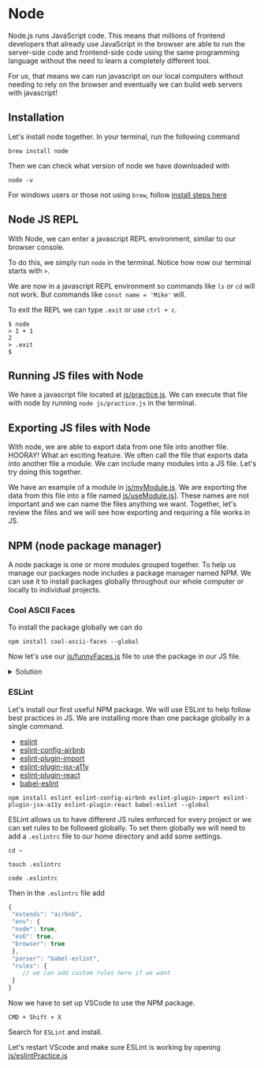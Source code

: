 # Node

Node.js runs JavaScript code. This means that millions of frontend developers that already use JavaScript in the browser are able to run the server-side code and frontend-side code using the same programming language without the need to learn a completely different tool.

For us, that means we can run javascript on our local computers without needing to rely on the browser and eventually we can build web servers with javascript!

## Installation

Let's install node together.  In your terminal, run the following command
```
brew install node
```

Then we can check what version of node we have downloaded with
```
node -v
```

For windows users or those not using `brew`, follow [install steps here](https://nodejs.org/en/)

## Node JS REPL

With Node, we can enter a javascript REPL environment, similar to our browser console.

To do this, we simply run `node` in the terminal.
Notice how now our terminal starts with `>`.

We are now in a javascript REPL environment so commands like `ls` or `cd` will not work.  But commands like `const name = 'Mike'` will.

To exit the REPL we can type `.exit` or use `ctrl + c`.

```
$ node
> 1 + 1
2
> .exit
$
```

## Running JS files with Node

We have a javascript file located at [js/practice.js](js/practice.js).
We can execute that file with node by running `node js/practice.js` in the terminal.

## Exporting JS files with Node

With node, we are able to export data from one file into another file.  HOORAY!  What an exciting feature.  We often call the file that exports data into another file a module.  We can include many modules into a JS file.  Let's try doing this together.

We have an example of a module in [js/myModule.js](js/myModule.js).
We are exporting the data from this file into a file named [js/useModule.js](js/useModule.js)].
These names are not important and we can name the files anything we want.
Together, let's review the files and we will see how exporting and requiring a file works in JS.

## NPM (node package manager)

A node package is one or more modules grouped together.  To help us manage our packages node includes a package manager named NPM.  We can use it to install packages globally throughout our whole computer or locally to individual projects.  

### Cool ASCII Faces

To install the package globally we can do
```
npm install cool-ascii-faces --global
```

Now let's use our [js/funnyFaces.js](js/funnyFaces.js) file to use the package in our JS file.

<details>
<summary>Solution</summary>

```js
// require the package
var cool = require('/usr/local/lib/node_modules/cool-ascii-faces');

// use the package
console.log(cool())
```

</details>

### ESLint

Let's install our first useful NPM package.  We will use ESLint to help follow best practices in JS.  We are installing more than one package globally in a single command.
- [eslint](https://www.npmjs.com/package/eslint)
- [eslint-config-airbnb](https://www.npmjs.com/package/eslint-config-airbnb)
- [eslint-plugin-import](https://www.npmjs.com/package/eslint-plugin-import)
- [eslint-plugin-jsx-a11y](https://www.npmjs.com/package/eslint-plugin-jsx-a11y)
- [eslint-plugin-react](https://www.npmjs.com/package/eslint-plugin-react)
- [babel-eslint](https://www.npmjs.com/package/babel-eslint)

```
npm install eslint eslint-config-airbnb eslint-plugin-import eslint-plugin-jsx-a11y eslint-plugin-react babel-eslint --global
```
ESLint allows us to have different JS rules enforced for every project or we can set rules to be followed globally.  To set them globally we will need to add a `.eslintrc` file to our home directory and add some settings.

```
cd ~

touch .eslintrc

code .eslintrc
```
Then in the `.eslintrc` file add
```js
{
 "extends": "airbnb",
 "env": {
 "node": true,
 "es6": true,
 "browser": true
 },
 "parser": "babel-eslint",
 "rules": {
    // we can add custom rules here if we want
 }
}
```
Now we have to set up VSCode to use the NPM package.
```
CMD + Shift + X
```
Search for `ESLint` and install.  

Let's restart VScode and make sure ESLint is working by opening [js/eslintPractice.js](js/eslintPractice.js)

